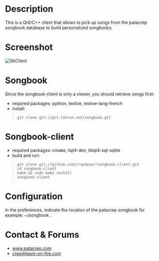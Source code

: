 # Description
This is a Qt4/C++ client that allows to pick up songs from the patacrep songbook database to build personalized songbooks.

# Screenshot
![SbClient](http://www.patacrep.com/images/stories/songbook-client2-small.png)

# Songbook
Since the songbook-client is only a viewer, you should retrieve songs first:

* required packages: python, texlive, texlive-lang-french
* install:

>     git clone git://git.lohrun.net/songbook.git

# Songbook-client
* required packages: cmake, liqt4-dev, libqt4-sql-sqlite
* build and run:

>     git clone git://github.com/crep4ever/songbook-client.git
>     cd songbook-client
>     make && sudo make install
>     songbook-client

# Configuration
In the preferences, indicate the location of the patacrep songbook for example: ~/songbook .

# Contact & Forums
* www.patacrep.com
* crep@team-on-fire.com

